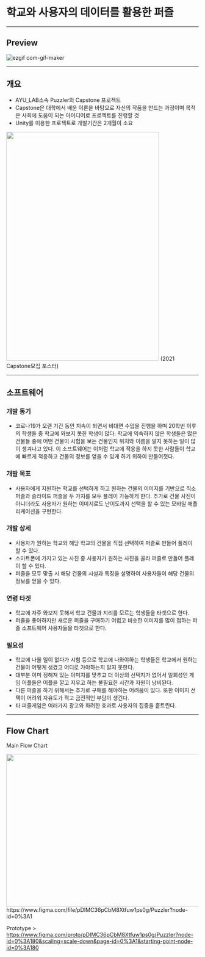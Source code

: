 # 학교와 사용자의 데이터를 활용한 퍼즐

---

## Preview  
![ezgif com-gif-maker](https://user-images.githubusercontent.com/86705754/186277448-df1f34d8-f6ad-443c-8503-a809728ff744.gif)

---  

## 개요
- AYU_LAB소속 Puzzler의 Capstone 프로젝트  
- Capstone은 대학에서 배운 이론을 바탕으로 자신의 작품을 만드는 과정이며 목적은 사회에 도움이 되는 아이디어로 프로젝트를 진행할 것  
- Unity를 이용한 프로젝트로 개발기간은 2개월이 소요  
<img src="https://user-images.githubusercontent.com/86705754/177459843-a7c639d7-11d9-44ff-9915-92a41d9f8527.jpg" width="400" height="600"/>  
  (2021 Capstone모집 포스터)  

---
## 소프트웨어  
 ### 개발 동기  
 - 코로나19가 오랜 기간 동안 지속이 되면서 비대면 수업을 진행을 하며 20학번 이후의 학생들 중 학교에 와보지 못한 학생이 많다. 학교에 익숙하지 않은 학생들은 많은 건물들 중에 어떤 건물이 시험을 보는 건물인지 위치와 이름을 알지 못하는 일이 많이 생겨나고 있다. 이 소프트웨어는 이처럼 학교에 적응을 하지 못한 사람들이 학교에 빠르게 적응하고 건물의 정보를 얻을 수 있게 하기 위하여 만들어졋다.  
 
 ### 개발 목표  
 - 사용자에게 지원하는 학교를 선택하게 하고 원하는 건물의 이미지를 기반으로 직소 퍼즐과 슬라이드 퍼즐을 두 가지를 모두 플레이 가능하게 한다. 추가로 건물 사진이 아니더라도 사용자가 원하는 이미지로도 난이도까지 선택을 할 수 있는 모바일 애플리케이션을 구현한다.  
 
 ### 개발 상세  
 - 사용자가 원하는 학교와 해당 학교의 건물을 직접 선택하여 퍼즐로 만들어 플레이 할 수 있다.  
 - 스마트폰에 가지고 있는 사진 중 사용자가 원하는 사진을 골라 퍼즐로 만들어 플레이 할 수 있다.  
 - 퍼즐을 모두 맞출 시 해당 건물의 시설과 특징을 설명하여 사용자들이 해당 건물의 정보를 얻을 수 있다.  
 
 ### 연령 타겟
 - 학교에 자주 와보지 못해서 학교 건물과 지리를 모르는 학생들을 타겟으로 한다.  
 - 퍼즐을 좋아하지만 새로운 퍼즐을 구매하기 어렵고 비슷한 이미지를 많이 접하는 퍼즐 소프트웨어 사용자들을 타겟으로 한다.  
 
 ### 필요성  
 - 학교에 나올 일이 없다가 시험 등으로 학교에 나와야하는 학생들은 학교에서 원하는 건물이 어떻게 생겼고 어디로 가야하는지 알지 못한다.  
 - 대부분 이미 정해져 있는 이미지를 맞추고 더 이상의 선택지가 없어서 일회성인 게임 어플들은 어플을 깔고 지우고 하는 불필요한 시간과 자원이 낭비된다.  
 - 다른 퍼즐을 하기 위해서는 추가로 구매를 해야하는 어려움이 있다. 또한 이미지 선택이 어려워 자유도가 적고 금전적인 부담이 생긴다.  
 - 타 퍼즐게임은 여러가지 광고와 화려한 효과로 사용자의 집중을 흩트린다.  

---  

## Flow Chart  
Main Flow Chart  

<img src="https://user-images.githubusercontent.com/86705754/178398860-cfb8b98e-fd18-4a66-a476-738f6fdc55a0.png" width="800" height="400"/>
https://www.figma.com/file/pDIMC36pCbM8Xtfuw1ps0g/Puzzler?node-id=0%3A1  
   
   
  
Prototype > https://www.figma.com/proto/pDIMC36pCbM8Xtfuw1ps0g/Puzzler?node-id=0%3A180&scaling=scale-down&page-id=0%3A1&starting-point-node-id=0%3A180  

